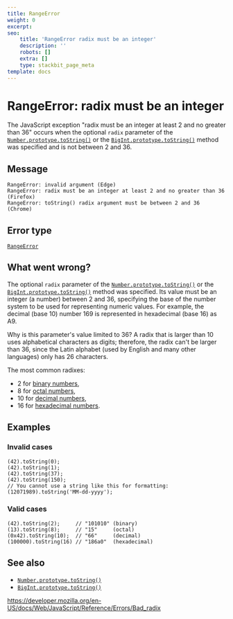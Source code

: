 ```yaml
---
title: RangeError
weight: 0
excerpt:
seo:
    title: 'RangeError radix must be an integer'
    description: ''
    robots: []
    extra: []
    type: stackbit_page_meta
template: docs
---
```


# RangeError: radix must be an integer

The JavaScript exception "radix must be an integer at least 2 and no greater than 36" occurs when the optional `radix` parameter of the [`Number.prototype.toString()`](../global_objects/number/tostring) or the [`BigInt.prototype.toString()`](../global_objects/bigint/tostring) method was specified and is not between 2 and 36.

## Message

    RangeError: invalid argument (Edge)
    RangeError: radix must be an integer at least 2 and no greater than 36 (Firefox)
    RangeError: toString() radix argument must be between 2 and 36 (Chrome)

## Error type

[`RangeError`](../global_objects/rangeerror)

## What went wrong?

The optional `radix` parameter of the [`Number.prototype.toString()`](../global_objects/number/tostring) or the [`BigInt.prototype.toString()`](../global_objects/bigint/tostring) method was specified. Its value must be an integer (a number) between 2 and 36, specifying the base of the number system to be used for representing numeric values. For example, the decimal (base 10) number 169 is represented in hexadecimal (base 16) as A9.

Why is this parameter's value limited to 36? A radix that is larger than 10 uses alphabetical characters as digits; therefore, the radix can't be larger than 36, since the Latin alphabet (used by English and many other languages) only has 26 characters.

The most common radixes:

-   2 for [binary numbers](https://en.wikipedia.org/wiki/Binary_number),
-   8 for [octal numbers](https://en.wikipedia.org/wiki/Octal),
-   10 for [decimal numbers](https://en.wikipedia.org/wiki/Decimal),
-   16 for [hexadecimal numbers](https://en.wikipedia.org/wiki/Hexadecimal).

## Examples

### Invalid cases

    (42).toString(0);
    (42).toString(1);
    (42).toString(37);
    (42).toString(150);
    // You cannot use a string like this for formatting:
    (12071989).toString('MM-dd-yyyy');

### Valid cases

    (42).toString(2);     // "101010" (binary)
    (13).toString(8);     // "15"     (octal)
    (0x42).toString(10);  // "66"     (decimal)
    (100000).toString(16) // "186a0"  (hexadecimal)

## See also

-   [`Number.prototype.toString()`](../global_objects/number/tostring)
-   [`BigInt.prototype.toString()`](../global_objects/bigint/tostring)

<a href="https://developer.mozilla.org/en-US/docs/Web/JavaScript/Reference/Errors/Bad_radix" class="_attribution-link">https://developer.mozilla.org/en-US/docs/Web/JavaScript/Reference/Errors/Bad_radix</a>
